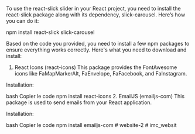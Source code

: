 To use the react-slick slider in your React project, you need to install the react-slick package along with its dependency, slick-carousel. Here’s how you can do it:


npm install react-slick slick-carousel

Based on the code you provided, you need to install a few npm packages to ensure everything works correctly. Here's what you need to download and install:

1. React Icons (react-icons)
This package provides the FontAwesome icons like FaMapMarkerAlt, FaEnvelope, FaFacebook, and FaInstagram.

Installation:

bash
Copier le code
npm install react-icons
2. EmailJS (emailjs-com)
This package is used to send emails from your React application.

Installation:

bash
Copier le code
npm install emailjs-com
#   w e b s i t e - 2 
 
 #   i m c _ w e b s i t 
 
